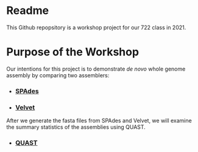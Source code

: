 # Readme

This Github repopsitory is a workshop project for our 722 class in 2021.

# Purpose of the Workshop
Our intentions for this project is to demonstrate _de novo_ whole genome assembly by comparing two assemblers:
- ### [SPAdes](https://github.com/GregK10/722Workshop_Velvet.SPAdes_YY.MY.GK/blob/c14be8d1df9be212f49c5b074c0caec6e304f4a4/2_SPAdes.md)
- ### [Velvet](https://github.com/GregK10/722Workshop_Velvet.SPAdes_YY.MY.GK/blob/f951ade0d38165db45ab1bb0888cbe1921999e1d/3_Velvet.md)

After we generate the fasta files from SPAdes and Velvet, we will examine the summary statistics of the assemblies using QUAST.
- ### [QUAST](https://github.com/GregK10/722Workshop_Velvet.SPAdes_YY.MY.GK/blob/3fd3d70088dc04deb13050766b318b61c3419c71/4_QUAST.md)
